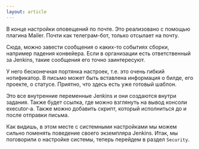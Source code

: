 ```yaml
---
layout: article
---
```

В конце настройки оповещений по почте. Это реализовано с помощью плагина Mailer. Почти как телеграм-бот, только отсылает на почту. 

Сюда, можно завести сообщения о каких-то событиях сборки, например падения конвейера. Если в организации есть ответственный за Jenkins, такие сообщения его точно заинтересуют. 

У него бесконечная портянка настроек, т.е. это очень гибкий нотификатор. В письмо может быть вставлена информация о билде, его проекте, о статусе. Приятно, что здесь есть уже готовый шаблон.

Это все внутренние переменные Jenkins и они создаются внутри задания. Также будет ссылка, где можно взглянуть на вывод консоли executor-а. Также можно добавить скрипт, который исполниться до и после отправки письма.

Как видишь, в этом месте с системными настройками мы можем сильно поменять поведение своего экземпляра Jenkins. Итак, мы поговорили о настройке системы, теперь перейдем в раздел `Security`.
